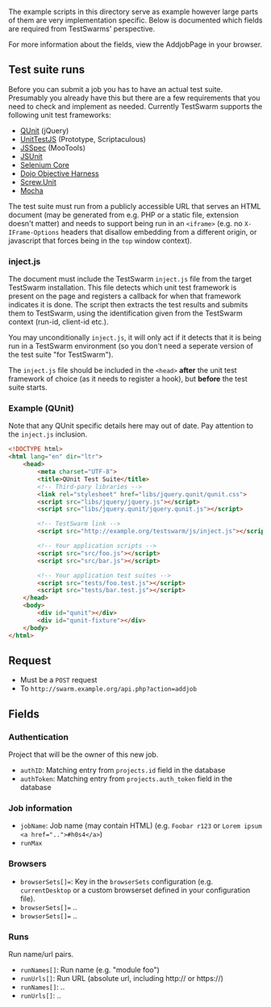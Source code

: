 The example scripts in this directory serve as example however large parts of
them are very implementation specific. Below is documented which fields are required
from TestSwarms' perspective.

For more information about the fields, view the AddjobPage in your browser.

## Test suite runs

Before you can submit a job you has to have an actual test suite. Presumably you already have this but there are a few requirements that you need to check and implement as needed. Currently TestSwarm supports the following unit test frameworks:

* [QUnit](http://qunitjs.com/) (jQuery)
* [UnitTestJS](http://github.com/tobie/unittest_js) (Prototype, Scriptaculous)
* [JSSpec](https://code.google.com/p/jsspec/) (MooTools)
* [JSUnit](http://www.jsunit.net/)
* [Selenium Core](http://seleniumhq.org/projects/core/)
* [Dojo Objective Harness](http://docs.dojocampus.org/quickstart/doh)
* [Screw.Unit](https://github.com/nathansobo/screw-unit)
* [Mocha](https://github.com/visionmedia/mocha)

The test suite must run from a publicly accessible URL that serves an HTML document (may be generated from e.g. PHP or a static file, extension doesn't matter) and needs to support being run in an `<iframe>` (e.g. no `X-IFrame-Options` headers that disallow embedding from a different origin, or javascript that forces being in the `top` window context).

### inject.js

The document must include the TestSwarm `inject.js` file from the target TestSwarm installation. This file detects which unit test framework is present on the page and registers a callback for when that framework indicates it is done. The script then extracts the test results and submits them to TestSwarm, using the identification given from the TestSwarm context (run-id, client-id etc.).

You may unconditionally `inject.js`, it will only act if it detects that it is being run in a TestSwarm environment (so you don't need a seperate version of the test suite "for TestSwarm").

The `inject.js` file should be included in the `<head>` **after** the unit test framework of choice (as it needs to register a hook), but **before** the test suite starts.

### Example (QUnit)

Note that any QUnit specific details here may out of date. Pay attention to the `inject.js` inclusion.

```html
<!DOCTYPE html>
<html lang="en" dir="ltr">
	<head>
		<meta charset="UTF-8">
		<title>QUnit Test Suite</title>
		<!-- Third-pary libraries -->
		<link rel="stylesheet" href="libs/jquery.qunit/qunit.css">
		<script src="libs/jquery/jquery.js"></script>
		<script src="libs/jquery.qunit/jquery.qunit.js"></script>

		<!-- TestSwarm link -->
		<script src="http://example.org/testswarm/js/inject.js"></script>

		<!-- Your application scripts -->
		<script src="src/foo.js"></script>
		<script src="src/bar.js"></script>

		<!-- Your application test suites -->
		<script src="tests/foo.test.js"></script>
		<script src="tests/bar.test.js"></script>
	</head>
	<body>
		<div id="qunit"></div>
		<div id="qunit-fixture"></div>
	</body>
</html>
```

## Request

* Must be a `POST` request
* To `http://swarm.example.org/api.php?action=addjob`

## Fields

### Authentication

Project that will be the owner of this new job.

* `authID`: Matching entry from `projects.id` field in the database
* `authToken`: Matching entry from `projects.auth_token` field in the database

### Job information

* `jobName`: Job name (may contain HTML) (e.g. `Foobar r123` or `Lorem ipsum <a href="..">#h0s4</a>`)
* `runMax`

### Browsers

* `browserSets[]=`: Key in the `browserSets` configuration (e.g. `currentDesktop` or a custom browserset defined in your configuration file).
* `browserSets[]=` ..
* `browserSets[]=` ..

### Runs

Run name/url pairs.

* `runNames[]`: Run name (e.g. "module foo")
* `runUrls[]`: Run URL (absolute url, including http:// or https://)
* `runNames[]`: ..
* `runUrls[]`: ..
